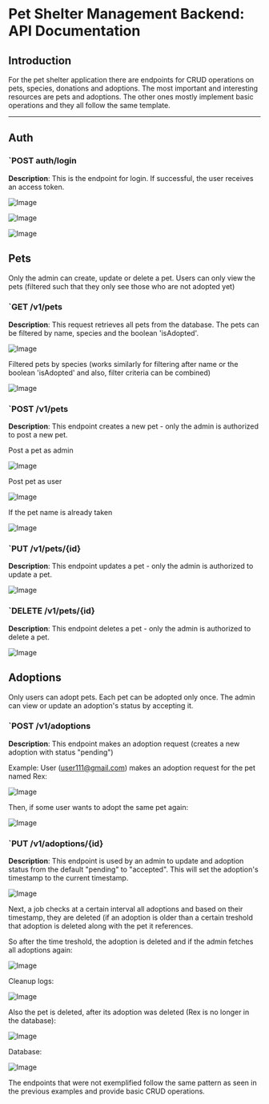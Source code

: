 # Pet Shelter Management Backend: API Documentation

## Introduction

For the pet shelter application there are endpoints for CRUD operations on pets, species, donations and adoptions. The most important and interesting resources are pets and adoptions. The other ones mostly implement basic operations and they all follow the same template.

---

## Auth

### `POST auth/login
**Description**: This is the endpoint for login. If successful, the user receives an access token.  

![Image](https://github.com/user-attachments/assets/f9c2de0c-2eca-4d1d-b6e5-b5214efa2005)

![Image](https://github.com/user-attachments/assets/dc42c2f3-db4a-48af-8a53-2f0f1aadf99b)

![Image](https://github.com/user-attachments/assets/bc35ed15-5406-48e3-9429-ab9e9ddaf556)


## Pets
Only the admin can create, update or delete a pet. Users can only view the pets (filtered such that they only see those who are not adopted yet)  


### `GET /v1/pets
**Description**: This request retrieves all pets from the database. The pets can be filtered by name, species and the boolean 'isAdopted'.

![Image](https://github.com/user-attachments/assets/1349c752-5654-4727-ae80-300fbf7b3b39)  

Filtered pets by species (works similarly for filtering after name or the boolean 'isAdopted' and also, filter criteria can be combined)    

![Image](https://github.com/user-attachments/assets/c7f14747-86a7-43bd-8c10-cd979da2a1a5)  


### `POST /v1/pets  
**Description**: This endpoint creates a new pet - only the admin is authorized to post a new pet.

Post a pet as admin  

![Image](https://github.com/user-attachments/assets/3d006726-f91e-4fdc-84d1-30cf0eae0edc)

Post pet as user

![Image](https://github.com/user-attachments/assets/9f0ad970-103f-46d0-bbdb-0f58e0117d70)

If the pet name is already taken

![Image](https://github.com/user-attachments/assets/854cb433-736b-4e1b-9a59-f58cd99b5059)


### `PUT /v1/pets/{id}
**Description**: This endpoint updates a pet - only the admin is authorized to update a pet.  

![Image](https://github.com/user-attachments/assets/e2b847ac-0720-4456-9406-c81500de0739)

### `DELETE /v1/pets/{id}
**Description**: This endpoint deletes a pet - only the admin is authorized to delete a pet.  

![Image](https://github.com/user-attachments/assets/6b0513d1-a504-43ee-972b-650060452f5b)  


## Adoptions
Only users can adopt pets. Each pet can be adopted only once. The admin can view or update an adoption's status by accepting it.  

### `POST /v1/adoptions  
**Description**: This endpoint makes an adoption request (creates a new adoption with status "pending")  

Example: User (user111@gmail.com) makes an adoption request for the pet named Rex:  

![Image](https://github.com/user-attachments/assets/7bcf41e4-2dc3-490c-b3b3-bc3e12b30176)  

Then, if some user wants to adopt the same pet again:  

![Image](https://github.com/user-attachments/assets/02223157-3b9c-48f9-aac9-bce3a8bbe6b6)  


### `PUT /v1/adoptions/{id}  
**Description**: This endpoint is used by an admin to update and adoption status from the default "pending" to "accepted". This will set the adoption's timestamp to the current timestamp.  

![Image](https://github.com/user-attachments/assets/6fc9f644-b983-46ad-ac39-1e9a5db5c792)  

Next, a job checks at a certain interval all adoptions and based on their timestamp, they are deleted (if an adoption is older than a certain treshold that adoption is deleted along with the pet it references.  

So after the time treshold, the adoption is deleted and if the admin fetches all adoptions again:  

![Image](https://github.com/user-attachments/assets/cfcb9a49-4a4f-451c-a3c3-f06e8802c66a)  

Cleanup logs:  

![Image](https://github.com/user-attachments/assets/123584b6-00bf-470b-9320-79269b3fd9e2)

Also the pet is deleted, after its adoption was deleted (Rex is no longer in the database):  

![Image](https://github.com/user-attachments/assets/b132de13-d97b-4c82-a4f9-d534f29ede40)  


Database:  

![Image](https://github.com/user-attachments/assets/b87b43f0-b0fc-4dbd-bac1-9f2c5cc8c0af)  

The endpoints that were not exemplified follow the same pattern as seen in the previous examples and provide basic CRUD operations.
